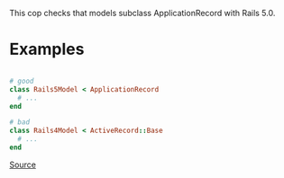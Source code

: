 
This cop checks that models subclass ApplicationRecord with Rails 5.0.

# Examples

```ruby

# good
class Rails5Model < ApplicationRecord
  # ...
end

# bad
class Rails4Model < ActiveRecord::Base
  # ...
end
```

[Source](http://www.rubydoc.info/gems/rubocop/RuboCop/Cop/Rails/ApplicationRecord)